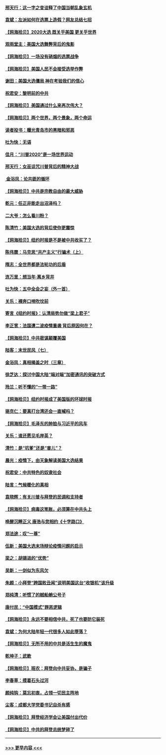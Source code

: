 #### [邢天行：这一字之变诠释了中国当朝乱象玄机](../pages/nsc993/n12533446.md?t=11090702) 
#### [袁斌：左派如何在选票上造假？网友总结七招](../pages/nsc993/n12533180.md?t=11090702) 
#### [【网海拾贝】2020大选 既关乎美国 更关乎世界](../pages/nsc993/n12533161.md?t=11090702) 
#### [观雨堂主：美国大选舞弊背后的鬼影](../pages/nsc993/n12533153.md?t=11090702) 
#### [【网海拾贝】一场没有硝烟的选票战争](../pages/nsc993/n12531883.md?t=11090702) 
#### [【网海拾贝】美国人民不会接受选举作弊](../pages/nsc993/n12528850.md?t=11090702) 
#### [谢田：美国大选僵局 神在考验我们的信心](../pages/nsc993/n12527932.md?t=11090702) 
#### [祝君安：黎明前的中共](../pages/nsc993/n12524071.md?t=11090702) 
#### [【网海拾贝】美国通过什么来再次伟大？](../pages/nsc993/n12523844.md?t=11090702) 
#### [【网海拾贝】两个世界，两个景象，两个命运](../pages/nsc993/n12521419.md?t=11090702) 
#### [读者投书：曝光青岛市的黑暗和邪恶](../pages/nsc993/n12520988.md?t=11090702) 
#### [吐为快：无语](../pages/nsc993/n12518588.md?t=11090702) 
#### [佳月：“川普2020”是一场世界运动](../pages/nsc993/n12518581.md?t=11090702) 
#### [邢天行：女巫诅咒川普背后的精神大战](../pages/nsc993/n12517257.md?t=11090702) 
#### [ 金浴凤：论共匪的循环](../pages/nsc993/n12517133.md?t=11090702) 
#### [【网海拾贝】中共是宗教自由的最大威胁](../pages/nsc993/n12516879.md?t=11090702) 
#### [乾元：任正非能走出沼泽吗？](../pages/nsc993/n12515831.md?t=11090702) 
#### [二大爷：怎么看川粉？](../pages/nsc993/n12515820.md?t=11090702) 
#### [陈清竹：美国大选的背后使你更震惊](../pages/nsc993/n12515589.md?t=11090702) 
#### [【网海拾贝】纽约时报是不是被中共收买了？](../pages/nsc993/n12515122.md?t=11090702) 
#### [陈伟霆：马克思“共产主义”行骗术（上）](../pages/nsc993/n12510217.md?t=11090702) 
#### [隋志：全世界都是法轮功的后盾](../pages/nsc993/n12510636.md?t=11090702) 
#### [连万里：想当年‧离乡背井](../pages/nsc993/n12510623.md?t=11090702) 
#### [吐为快：五中全会之妄（外一首）](../pages/nsc993/n12510470.md?t=11090702) 
#### [关乐：裸奔口哨吹坟前](../pages/nsc993/n12510403.md?t=11090702) 
#### [寄言《纽约时报》：认清局势勿做“梁上君子”](../pages/nsc993/n12510042.md?t=11090702) 
#### [李正宽：法国遭二波疫情重袭 背后原因何在？](../pages/nsc993/n12509971.md?t=11090702) 
#### [【网海拾贝】中共密谋颠覆美国](../pages/nsc993/n12509816.md?t=11090702) 
#### [陆客：末世民风（七）](../pages/nsc993/n12507822.md?t=11090702) 
#### [金浴凤：真相揭盖之时（三章）](../pages/nsc993/n12507804.md?t=11090702) 
#### [徐芝达：探讨中国大陆“端对端”加密通讯的突破方式](../pages/nsc993/n12507682.md?t=11090702) 
#### [玲兰：听不懂的“一带一路”](../pages/nsc993/n12507669.md?t=11090702) 
#### [【网海拾贝】纽约时报成了美国版的环球时报](../pages/nsc993/n12507053.md?t=11090702) 
#### [骆克仁：要真打台湾还会一直喊吗？](../pages/nsc993/n12506843.md?t=11090702) 
#### [【网海拾贝】毛泽东的肿脸与习近平的风车](../pages/nsc993/n12504537.md?t=11090702) 
#### [关乐：谁还愿见毛岸英？](../pages/nsc993/n12503866.md?t=11090702) 
#### [清竹：是“坑爹”还是“害儿”？](../pages/nsc993/n12503034.md?t=11090702) 
#### [晨光：疫情下，由天象解读美国大选结果](../pages/nsc993/n12502536.md?t=11090702) 
#### [祝君安：中共特色的奴隶社会](../pages/nsc993/n12501529.md?t=11090702) 
#### [陆言：气候暖化的真相](../pages/nsc993/n12501183.md?t=11090702) 
#### [袁晓辉：有关川普与拜登的民调和支持者](../pages/nsc993/n12500433.md?t=11090702) 
#### [【网海拾贝】病毒这笔账，必须算在中共头上](../pages/nsc993/n12500320.md?t=11090702) 
#### [唤醒沉睡正义 唐浩与您相约《十字路口》](../pages/nsc993/n12497980.md?t=11090702) 
#### [郑法途：叹“一尊”](../pages/nsc993/n12498837.md?t=11090702) 
#### [伍新：美国大选末场辩论疫情问题的启示](../pages/nsc993/n12498829.md?t=11090702) 
#### [梁之：胡锡进的“优势”](../pages/nsc993/n12498780.md?t=11090702) 
#### [吴新：一剑似为东风欠](../pages/nsc993/n12498772.md?t=11090702) 
#### [朱颜：小拜登“跨国败丑闻”说明美国这台“收银机”该升级](../pages/nsc993/n12498731.md?t=11090702) 
#### [郑纯清：听惯了的贼船艄公号子](../pages/nsc993/n12498721.md?t=11090702) 
#### [唐付民：“中国模式”罪恶逻辑](../pages/nsc993/n12498310.md?t=11090702) 
#### [【网海拾贝】永远不要相信中共，死了也要防它装死](../pages/nsc993/n12498162.md?t=11090702) 
#### [袁斌：为何大陆年轻一代很多人如此堕落？](../pages/nsc993/n12495696.md?t=11090702) 
#### [【网海拾贝】无所不用的中共是活生生的魔鬼](../pages/nsc993/n12495621.md?t=11090702) 
#### [乾坤子：武歌](../pages/nsc993/n12493391.md?t=11090702) 
#### [【网海拾贝】班农：拜登向中共妥协，是骗子](../pages/nsc993/n12492877.md?t=11090702) 
#### [李春草：摸着石头过河](../pages/nsc993/n12491121.md?t=11090702) 
#### [颜纯钩：莫忘初衷，占领一切民主阵地](../pages/nsc993/n12490965.md?t=11090702) 
#### [尘客：成都大学党委书记自杀有感](../pages/nsc993/n12490950.md?t=11090702) 
#### [【网海拾贝】拜登经济学会让美国付出代价](../pages/nsc993/n12489662.md?t=11090702) 
#### [【网海拾贝】中共的拜登总统梦碎了](../pages/nsc993/n12487896.md?t=11090702) 

----
#### [ >>> 更早内容 <<< ](../indexes/nsc993-earlier.md)
